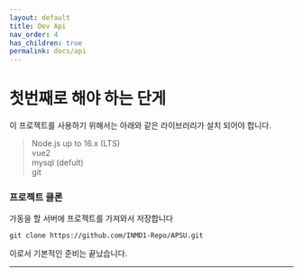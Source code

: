 ```yaml
---
layout: default
title: Dev Api
nav_order: 4
has_children: true
permalink: docs/api
---
```


# 첫번째로 해야 하는 단게
이 프로젝트를 사용하기 위해서는 아래와 같은 라이브러리가 설치 되어야 합니다.

> Node.js up to 16.x (LTS) <br>
> vue2 <br>
> mysql (defult) <br>
> git <br>

### 프로젝트 클론
가동을 할 서버에 프로젝트를 가져와서 저장합니다
```
git clone https://github.com/INMD1-Repo/APSU.git
```
이로서 기본적인 준비는 끝났습니다.

---



